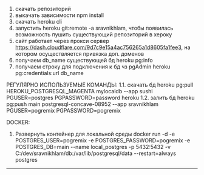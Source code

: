 1. скачать репозиторий
2. выкачать зависимости npm install
3. скачать heroku cli
4. запустить heroku git:remote -a sravnikhlam, чтобы появилась возможность пушить существующий репозиторий в хероку
5. сайт работает через прокси сервер https://dash.cloudflare.com/9d7c9e15a4ac756265a1d8605fa1fee3, на котором осуществляется привязка доп. доменов
6. получаем db_name существующей бд heroku pg:info
7. получаем строку для подключения к бд чз pgAdmin heroku pg:credentials:url db_name



РЕГУЛЯРНО ИСПОЛЬЗУЕМЫЕ КОМАНДЫ:
1.1. скачать бд heroku 
pg:pull HEROKU_POSTGRESQL_MAGENTA mylocaldb --app sushi PGUSER=postgres PGPASSWORD=password heroku 
1.2. залить бд 
heroku pg:push main postgresql-concave-08952 --app sravnikhlam PGUSER=pogremix PGPASSWORD=pogremix


DOCKER:
1. Развернуть контейнер для локальной среды docker run -d -e POSTGRES_USER=pogremix -e POSTGRES_PASSWORD=pogremix -e POSTGRES_DB=main --name local_postgres -p 5432:5432 -v C:/dev/sravnikhlam/db:/var/lib/postgresql/data --restart=always postgres



-----------------------------------------------------------------------------------

